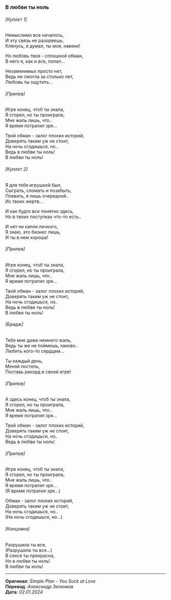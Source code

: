 ### В любви ты ноль

###### [Куплет 1]

Немыслимо все началось, \
И эту связь не разорвешь, \
Клянусь, я думал, ты моя, навеки!

Но любовь твоя - сплошной обман, \
В него я, как и все, попал...

Незаменимых просто нет, \
Ведь не смогла за столько лет, \
Любовь ты ощутить...

###### [Припев]

Игре конец, чтоб ты знала, \
Я сгорел, но ты проиграла, \
Мне жаль лишь, что.. \
Я время потратил зря...

Твой обман - залог плохих историй, \
Доверять таким уж не стоит, \
На ночь сгодишься, но.. \
Ведь в любви ты ноль! \
В любви ты ноль!

###### [Куплет 2]

Я для тебя игрушкой был, \
Сыграть, сломать и позабыть, \
Плевать, я лишь очередной.. \
Из твоих жертв...

И как будто все понятно здесь, \
Но в твоих поступках что-то есть..

И нет ни капли личного, \
Я знаю, это бизнес лишь, \
И ты в нем хороша!

###### [Припев]

Игре конец, чтоб ты знала, \
Я сгорел, но ты проиграла, \
Мне жаль лишь, что.. \
Я время потратил зря...

Твой обман - залог плохих историй, \
Доверять таким уж не стоит, \
На ночь сгодишься, но.. \
Ведь в любви ты ноль! \
В любви ты ноль!

###### [Бридж]

Тебя мне даже немного жаль, \
Ведь ты же не поймешь, каково.. \
Любить кого-то сердцем...

Ты каждый день, \
Меняй постель, \
Поставь рекорд в своей игре!

###### [Припев]

А здесь конец, чтоб ты знала, \
Я сгорел, но ты проиграла, \
Мне жаль лишь, что.. \
Я время потратил зря...

Твой обман - залог плохих историй, \
Доверять таким уж не стоит, \
На ночь сгодишься, но.. \
Ведь в любви ты ноль!

###### [Припев]

Игре конец, чтоб ты знала, \
Я сгорел, но ты проиграла, \
Мне жаль лишь, что.. \
Я время потратил зря... \
(Я время потратил зря...)

Обман - залог плохих историй, \
Доверять таким уж не стоит, \
На ночь сгодишься, но.. \
(На ночь сгодишься, но...)

###### [Концовка]

Разрушила ты все, \
(Разрушила ты все...) \
В сексе ты прекрасна, \
Но в любви ты ноль! \
В любви ты ноль!

---

**Оригинал**: _Simple Plan - You Suck at Love_ \
**Перевод**: _Александр Зеленков_ \
**Дата**: _02.01.2024_

